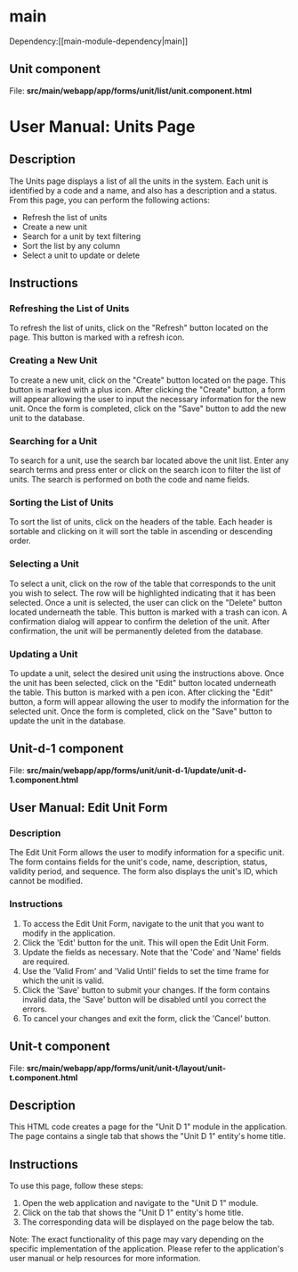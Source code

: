 # main



Dependency:[[main-module-dependency|main]]



## Unit component



File: **src/main/webapp/app/forms/unit/list/unit.component.html**


# User Manual: Units Page

## Description
The Units page displays a list of all the units in the system. Each unit is identified by a code and a name, and also has a description and a status. From this page, you can perform the following actions:

- Refresh the list of units
- Create a new unit
- Search for a unit by text filtering
- Sort the list by any column 
- Select a unit to update or delete

## Instructions

### Refreshing the List of Units
To refresh the list of units, click on the "Refresh" button located on the page. This button is marked with a refresh icon.

### Creating a New Unit
To create a new unit, click on the "Create" button located on the page. This button is marked with a plus icon. After clicking the "Create" button, a form will appear allowing the user to input the necessary information for the new unit. Once the form is completed, click on the "Save" button to add the new unit to the database. 

### Searching for a Unit
To search for a unit, use the search bar located above the unit list. Enter any search terms and press enter or click on the search icon to filter the list of units. The search is performed on both the code and name fields.

### Sorting the List of Units
To sort the list of units, click on the headers of the table. Each header is sortable and clicking on it will sort the table in ascending or descending order.

### Selecting a Unit
To select a unit, click on the row of the table that corresponds to the unit you wish to select. The row will be highlighted indicating that it has been selected. Once a unit is selected, the user can click on the "Delete" button located underneath the table. This button is marked with a trash can icon. A confirmation dialog will appear to confirm the deletion of the unit. After confirmation, the unit will be permanently deleted from the database.

### Updating a Unit
To update a unit, select the desired unit using the instructions above. Once the unit has been selected, click on the "Edit" button located underneath the table. This button is marked with a pen icon. After clicking the "Edit" button, a form will appear allowing the user to modify the information for the selected unit. Once the form is completed, click on the "Save" button to update the unit in the database.

## Unit-d-1 component



File: **src/main/webapp/app/forms/unit/unit-d-1/update/unit-d-1.component.html**


## User Manual: Edit Unit Form

### Description
The Edit Unit Form allows the user to modify information for a specific unit. The form contains fields for the unit's code, name, description, status, validity period, and sequence. The form also displays the unit's ID, which cannot be modified.

### Instructions

1. To access the Edit Unit Form, navigate to the unit that you want to modify in the application.
2. Click the 'Edit' button for the unit. This will open the Edit Unit Form.
3. Update the fields as necessary. Note that the 'Code' and 'Name' fields are required.
4. Use the 'Valid From' and 'Valid Until' fields to set the time frame for which the unit is valid.
5. Click the 'Save' button to submit your changes. If the form contains invalid data, the 'Save' button will be disabled until you correct the errors.
6. To cancel your changes and exit the form, click the 'Cancel' button.

## Unit-t component



File: **src/main/webapp/app/forms/unit/unit-t/layout/unit-t.component.html**


## Description

This HTML code creates a page for the "Unit D 1" module in the application. The page contains a single tab that shows the "Unit D 1" entity's home title.

## Instructions

To use this page, follow these steps:

1. Open the web application and navigate to the "Unit D 1" module.
2. Click on the tab that shows the "Unit D 1" entity's home title.
3. The corresponding data will be displayed on the page below the tab.

Note: The exact functionality of this page may vary depending on the specific implementation of the application. Please refer to the application's user manual or help resources for more information.

